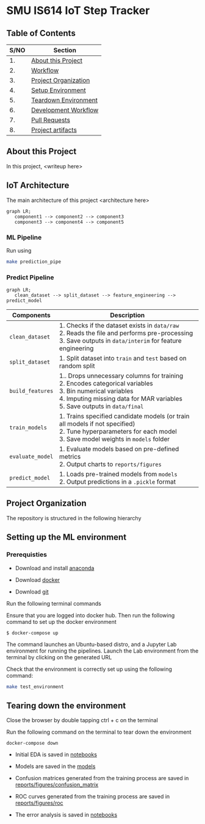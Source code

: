 # SMU IS614 IoT Step Tracker

Table of Contents
------------

| S/NO | Section |
| --- | --- |
| 1. | [About this Project](#1) | 
| 2. | [Workflow](#2) | 
| 3. | [Project Organization](#3) | 
| 4. | [Setup Environment](#4) | 
| 5. | [Teardown Environment](#5) | 
| 6. | [Development Workflow](#6) | 
| 7. | [Pull Requests](#7) | 
| 8. | [Project artifacts](#8) |


About this Project <a name="1"></a>
------------

In this project, \<writeup here\>

IoT Architecture <a name="2"></a>
------------

The main architecture of this project \<architecture here\> 

```mermaid
graph LR;    
   component1 --> component2 --> component3  
   component3 --> component4 --> component5  
```

### ML Pipeline

Run using 

```bash
make prediction_pipe
```

### Predict Pipeline
```mermaid
graph LR;    
   clean_dataset --> split_dataset --> feature_engineering --> predict_model
```


| Components | Description |
| --- | --- |
| `clean_dataset`  | 1. Checks if the dataset exists in `data/raw`<br>2. Reads the file and performs pre-processing<br>3. Save outputs in `data/interim` for feature engineering  |
| `split_dataset`  | 1. Split dataset into `train` and `test` based on random split |
| `build_features` | 1.. Drops unnecessary columns for training<br> 2. Encodes categorical variables<br>3. Bin numerical variables<br>4. Imputing missing data for MAR variables<br>5. Save outputs in `data/final`  |
| `train_models` | 1. Trains specified candidate models (or train all models if not specified)<br>2. Tune hyperparameters for each model<br>3. Save model weights in `models` folder |
| `evaluate_model`| 1. Evaluate models based on pre-defined metrics<br>2. Output charts to `reports/figures` |
| `predict_model`| 1. Loads pre-trained models from `models`<br>2. Output predictions in a `.pickle` format |

Project Organization <a name="3"></a>
------------

The repository is structured in the following hierarchy


Setting up the ML environment <a name="4"></a>
------------

### Prerequisties 

* Download and install [anaconda](https://www.anaconda.com/products/distribution) 

* Download [docker](https://www.docker.com/products/docker-desktop/) 

* Download [git](https://git-scm.com/downloads) 


Run the following terminal commands 

Ensure that you are logged into docker hub. Then run the following command to set up the docker environment 

```
$ docker-compose up
```
 
The command launches an Ubuntu-based distro, and a Jupyter Lab environment for running the pipelines. Launch the Lab environment from the terminal by clicking on the generated URL

Check that the environment is correctly set up using the following command:

```bash
make test_environment
```

Tearing down the environment <a name="5"></a>
------------

Close the browser by double tapping ctrl + c on the terminal

Run the following command on the terminal to tear down the environment 

```
docker-compose down
```

* Initial EDA is saved in [notebooks]()

* Models are saved in the [models]()

* Confusion matrices generated from the training process are saved in [reports/figures/confusion_matrix]()

* ROC curves generated from the training process are saved in [reports/figures/roc]()

* The error analysis is saved in [notebooks]()